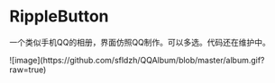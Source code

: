 # RippleButton
<p>一个类似手机QQ的相册，界面仿照QQ制作。可以多选。代码还在维护中。</p>
![image](https://github.com/sfldzh/QQAlbum/blob/master/album.gif?raw=true)
